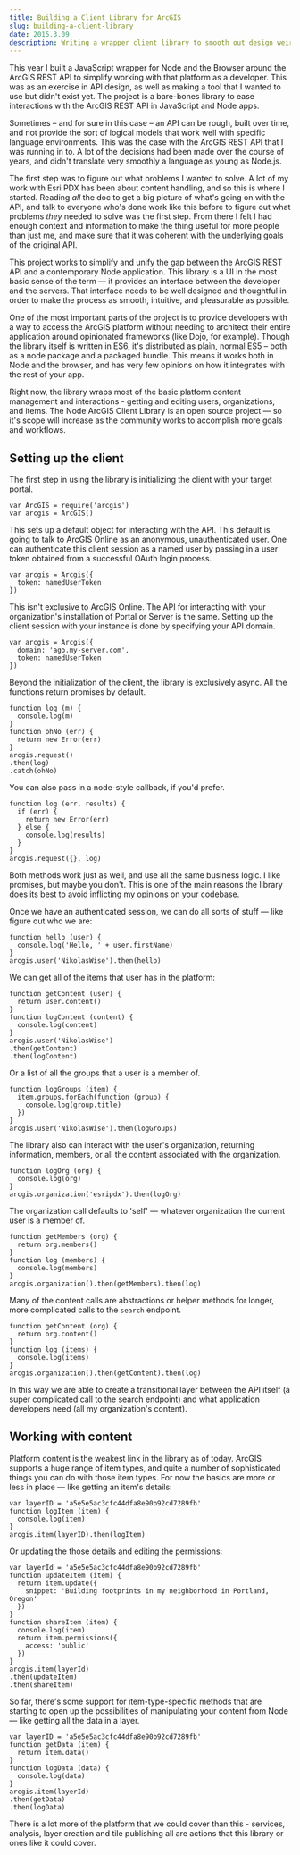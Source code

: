```yaml
---
title: Building a Client Library for ArcGIS
slug: building-a-client-library
date: 2015.3.09
description: Writing a wrapper client library to smooth out design weirdness at the API level leads to plenty of design thinking on the way things should be.
---
```


This year I built a JavaScript wrapper for Node and the Browser around the ArcGIS REST API to simplify working with that platform as a developer. This was as an exercise in API design, as well as making a tool that I wanted to use but didn't exist yet. The project is a bare-bones library to ease interactions with the ArcGIS REST API in JavaScript and Node apps.

Sometimes – and for sure in this case – an API can be rough, built over time, and not provide the sort of logical models that work well with specific language environments. This was the case with the ArcGIS REST API that I was running in to. A lot of the decisions had been made over the course of years, and didn't translate very smoothly a language as young as Node.js.

The first step was to figure out what problems I wanted to solve. A lot of my work with Esri PDX has been about content handling, and so this is where I started. Reading _all_ the doc to get a big picture of what's going on with the API, and talk to everyone who's done work like this before to figure out what problems *they* needed to solve was the first step. From there I felt I had enough context and information to make the thing useful for more people than just me, and make sure that it was coherent with the underlying goals of the original API.

This project works to simplify and unify the gap between the ArcGIS REST API and a contemporary Node application. This library is a UI in the most basic sense of the term — it provides an interface between the developer and the servers. That interface needs to be well designed and thoughtful in order to make the process as smooth, intuitive, and pleasurable as possible.

One of the most important parts of the project is to provide developers with a way to access the ArcGIS platform without needing to architect their entire application around opinionated frameworks (like Dojo, for example). Though the library itself is written in ES6, it's distributed as plain, normal ES5 – both as a node package and a packaged bundle. This means it works both in Node and the browser, and has very few opinions on how it integrates with the rest of your app.

Right now, the library wraps most of the basic platform content management and interactions - getting and editing users, organizations, and items. The Node ArcGIS Client Library is an open source project — so it's scope will increase as the community works to accomplish more goals and workflows.

## Setting up the client

The first step in using the library is initializing the client with your target portal.

```
var ArcGIS = require('arcgis')
var arcgis = ArcGIS()
```

This sets up a default object for interacting with the API. This default is going to talk to ArcGIS Online as an anonymous, unauthenticated user. One can authenticate this client session as a named user by passing in a user token obtained from a successful OAuth login process.

```
var arcgis = Arcgis({
  token: namedUserToken
})
```

This isn't exclusive to ArcGIS Online. The API for interacting with your organization's installation of Portal or Server is the same. Setting up the client session with your instance is done by specifying your API domain.

```
var arcgis = Arcgis({
  domain: 'ago.my-server.com',
  token: namedUserToken
})
```

Beyond the initialization of the client, the library is exclusively async. All the functions return promises by default.

```
function log (m) {
  console.log(m)
}
function ohNo (err) {
  return new Error(err)
}
arcgis.request()
.then(log)
.catch(ohNo)
```

You can also pass in a node-style callback, if you'd prefer.

```
function log (err, results) {
  if (err) {
    return new Error(err)
  } else {
    console.log(results)
  }
}
arcgis.request({}, log)
```

Both methods work just as well, and use all the same business logic. I like promises, but maybe you don't. This is one of the main reasons the library does its best to avoid inflicting my opinions on your codebase.

Once we have an authenticated session, we can do all sorts of stuff — like figure out who we are:

```
function hello (user) {
  console.log('Hello, ' + user.firstName)
}
arcgis.user('NikolasWise').then(hello)
```

We can get all of the items that user has in the platform:

```
function getContent (user) {
  return user.content()
}
function logContent (content) {
  console.log(content)
}
arcgis.user('NikolasWise')
.then(getContent)
.then(logContent)
```

Or a list of all the groups that a user is a member of.

```
function logGroups (item) {
  item.groups.forEach(function (group) {
    console.log(group.title)
  })
}
arcgis.user('NikolasWise').then(logGroups)
```

The library also can interact with the user's organization, returning information, members, or all the content associated with the organization.

```
function logOrg (org) {
  console.log(org)
}
arcgis.organization('esripdx').then(logOrg)
```

The organization call defaults to 'self' — whatever organization the current user is a member of.

```
function getMembers (org) {
  return org.members()
}
function log (members) {
  console.log(members)
}
arcgis.organization().then(getMembers).then(log)
```

Many of the content calls are abstractions or helper methods for longer, more complicated calls to the `search` endpoint.

```
function getContent (org) {
  return org.content()
}
function log (items) {
  console.log(items)
}
arcgis.organization().then(getContent).then(log)
```

In this way we are able to create a transitional layer between the API itself (a super complicated call to the search endpoint) and what application developers need (all my organization's content).

## Working with content

Platform content is the weakest link in the library as of today. ArcGIS supports a huge range of item types, and quite a number of sophisticated things you can do with those item types. For now the basics are more or less in place — like getting an item's details:

```
var layerID = 'a5e5e5ac3cfc44dfa8e90b92cd7289fb'
function logItem (item) {
  console.log(item)
}
arcgis.item(layerID).then(logItem)
```

Or updating the those details and editing the permissions:

```
var layerId = 'a5e5e5ac3cfc44dfa8e90b92cd7289fb'
function updateItem (item) {
  return item.update({
    snippet: 'Building footprints in my neighborhood in Portland, Oregon'
  })
}
function shareItem (item) {
  console.log(item)
  return item.permissions({
    access: 'public'
  })
}
arcgis.item(layerId)
.then(updateItem)
.then(shareItem)
```

So far, there's some support for item-type-specific methods that are starting to open up the possibilities of manipulating your content from Node — like getting all the data in a layer.

```
var layerID = 'a5e5e5ac3cfc44dfa8e90b92cd7289fb'
function getData (item) {
  return item.data()
}
function logData (data) {
  console.log(data)
}
arcgis.item(layerId)
.then(getData)
.then(logData)
```

There is a lot more of the platform that we could cover than this - services, analysis, layer creation and tile publishing all are actions that this library or ones like it could cover.